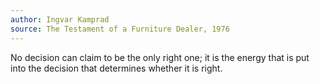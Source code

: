 ```yaml
---
author: Ingvar Kamprad
source: The Testament of a Furniture Dealer, 1976
---
```


No decision can claim to be the only right one; it is the energy that is put into the decision that determines whether it is right.